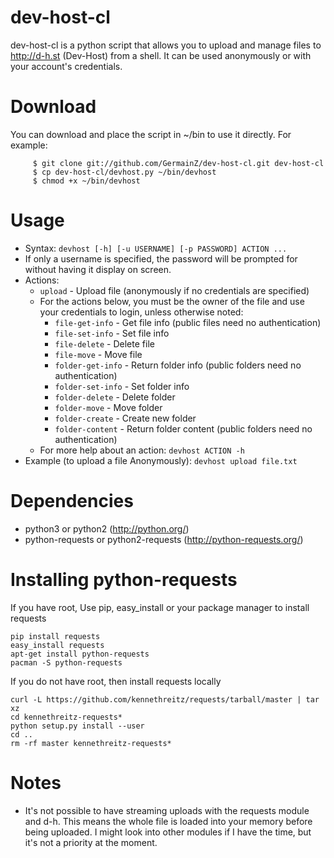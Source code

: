 dev-host-cl
===========
dev-host-cl is a python script that allows you to upload and manage files to
http://d-h.st (Dev-Host) from a shell. It can be used anonymously or with
your account's credentials.

Download
========
You can download and place the script in ~/bin to use it directly.
For example:

         $ git clone git://github.com/GermainZ/dev-host-cl.git dev-host-cl
         $ cp dev-host-cl/devhost.py ~/bin/devhost
         $ chmod +x ~/bin/devhost

Usage
=====
* Syntax: ````devhost [-h] [-u USERNAME] [-p PASSWORD] ACTION ...````
* If only a username is specified, the password will be prompted for without having it display on screen.
* Actions:
    * ````upload```` - Upload file (anonymously if no credentials are specified)
    * For the actions below, you must be the owner of the file and use your
    credentials to login, unless otherwise noted:
        * ````file-get-info```` - Get file info (public files need no authentication)
        * ````file-set-info```` - Set file info
        * ````file-delete```` - Delete file
        * ````file-move```` - Move file
        * ````folder-get-info```` - Return folder info (public folders need no authentication)
        * ````folder-set-info```` - Set folder info
        * ````folder-delete```` - Delete folder
        * ````folder-move```` - Move folder
        * ````folder-create```` - Create new folder
        * ````folder-content```` - Return folder content (public folders need no authentication)
    * For more help about an action: 
         ````devhost ACTION -h````
* Example (to upload a file Anonymously):
         ````devhost upload file.txt````

Dependencies
============
* python3 or python2 (http://python.org/)
* python-requests or python2-requests (http://python-requests.org/)

Installing python-requests
==========================
If you have root, Use pip, easy_install or your package manager to install
requests
```shell
pip install requests
easy_install requests
apt-get install python-requests
pacman -S python-requests
```

If you do not have root, then install requests locally
```shell
curl -L https://github.com/kennethreitz/requests/tarball/master | tar xz
cd kennethreitz-requests*
python setup.py install --user
cd ..
rm -rf master kennethreitz-requests*
```

Notes
=====
* It's not possible to have streaming uploads with the requests module and d-h.
  This means the whole file is loaded into your memory before being uploaded.
  I might look into other modules if I have the time, but it's not a priority
  at the moment.
